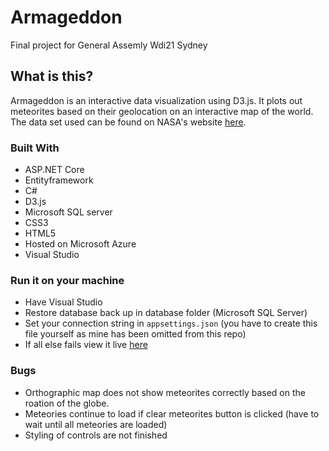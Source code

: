 # Armageddon
Final project for General Assemly Wdi21 Sydney

## What is this?
Armageddon is an interactive data visualization using D3.js. It plots out meteorites based on their geolocation on an interactive map of the world. The data set used can be found on NASA's website [here](https://data.nasa.gov/Space-Science/Meteorite-Landings/gh4g-9sfh).

### Built With
- ASP.NET Core
- Entityframework
- C#
- D3.js
- Microsoft SQL server
- CSS3
- HTML5
- Hosted on Microsoft Azure
- Visual Studio

### Run it on your machine
- Have Visual Studio
- Restore database back up in database folder (Microsoft SQL Server)
- Set your connection string in `appsettings.json` (you have to create this file yourself as mine has been omitted from this repo)
- If all else fails view it live [here](http://armageddon-ga.azurewebsites.net/)

### Bugs
- Orthographic map does not show meteorites correctly based on the roation of the globe.
- Meteories continue to load if clear meteorites button is clicked (have to wait until all meteories are loaded)
- Styling of controls are not finished

